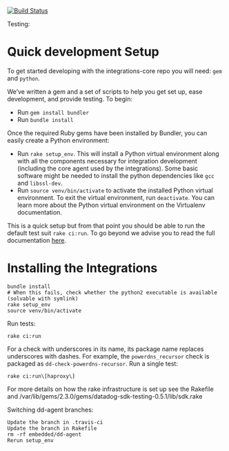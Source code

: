 [![Build Status](https://travis-ci.org/StackVista/sts-agent-integrations-core.svg?branch=master)](https://travis-ci.org/StackVista/sts-agent-integrations-core)

Testing:

# Quick development Setup

To get started developing with the integrations-core repo you will need: `gem` and `python`.

We’ve written a gem and a set of scripts to help you get set up, ease development, and provide testing. To begin:

- Run `gem install bundler`
- Run `bundle install`

Once the required Ruby gems have been installed by Bundler, you can easily create a Python environment:

- Run `rake setup_env`. This will install a Python virtual environment along
  with all the components necessary for integration development (including the
  core agent used by the integrations). Some basic software might be needed to
  install the python dependencies like `gcc` and `libssl-dev`.
- Run `source venv/bin/activate` to activate the installed Python virtual
  environment. To exit the virtual environment, run `deactivate`. You can learn
  more about the Python virtual environment on the Virtualenv documentation.

This is a quick setup but from that point you should be able to run the default test suit `rake ci:run`.
To go beyond we advise you to read the full documentation [here](http://docs.datadoghq.com/guides/integration_sdk/).

# Installing the Integrations

    bundle install
    # When this fails, check whether the python2 executable is available (solvable with symlink)
    rake setup_env
    source venv/bin/activate

Run tests:

    rake ci:run

For a check with underscores in its name, its package name replaces underscores with dashes. For example, the `powerdns_recursor` check is packaged as `dd-check-powerdns-recursor`.
Run a single test:

    rake ci:run\[haproxy\]

For more details on how the rake infrastructure is set up see the Rakefile and /var/lib/gems/2.3.0/gems/datadog-sdk-testing-0.5.1/lib/sdk.rake

Switching dd-agent branches:

    Update the branch in .travis-ci
    Update the branch in Rakefile
    rm -rf embedded/dd-agent
    Rerun setup_env
